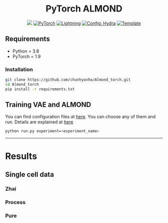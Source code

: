 <h1 align="center">
  <b>PyTorch ALMOND</b><br>
</h1>
<p align="center">
    <a href="https://www.python.org/"><img src="https://img.shields.io/badge/Python-3.8-blue.svg" /></a>
    <a href="https://pytorch.org/get-started/locally/"><img alt="PyTorch" src="https://img.shields.io/badge/PyTorch-ee4c2c?logo=pytorch&logoColor=white"></a>
    <a href="https://pytorchlightning.ai/"><img alt="Lightning" src="https://img.shields.io/badge/-Lightning-792ee5?logo=pytorchlightning&logoColor=white"></a>
    <a href="https://hydra.cc/"><img alt="Config: Hydra" src="https://img.shields.io/badge/Config-Hydra-89b8cd"></a>
    <a href="https://github.com/ashleve/lightning-hydra-template"><img alt="Template" src="https://img.shields.io/badge/-Lightning--Hydra--Template-017F2F?style=flat&logo=github&labelColor=gray"></a><br>
</p>

## Requirements
- Python = 3.8
- PyTorch = 1.9

### Installation
```bash
git clone https://github.com/chunhyonho/Almond_torch.git
cd Almond_torch
pip install -r requirements.txt
```

## Training VAE and ALMOND
You can find configuration files at [here](configs/experiment). You can choose any of them and run.
Details are explained at [here](configs/index.md)

```bash
python run.py experiment=<experiment_name>
```

---

# Results

## Single cell data

### Zhai

### Process

### Pure
